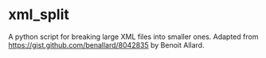 # xml_split

A python script for breaking large XML files into smaller
ones. Adapted from https://gist.github.com/benallard/8042835 by Benoit
Allard.
